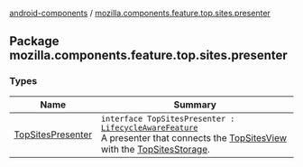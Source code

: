 [android-components](../index.md) / [mozilla.components.feature.top.sites.presenter](./index.md)

## Package mozilla.components.feature.top.sites.presenter

### Types

| Name | Summary |
|---|---|
| [TopSitesPresenter](-top-sites-presenter/index.md) | `interface TopSitesPresenter : `[`LifecycleAwareFeature`](../mozilla.components.support.base.feature/-lifecycle-aware-feature/index.md)<br>A presenter that connects the [TopSitesView](../mozilla.components.feature.top.sites.view/-top-sites-view/index.md) with the [TopSitesStorage](../mozilla.components.feature.top.sites/-top-sites-storage/index.md). |
